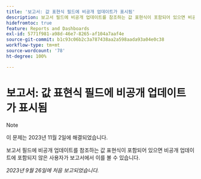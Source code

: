 ```yaml
---
title: '보고서: 값 표현식 필드에 비공개 업데이트가 표시됨'
description: 보고서 필드에 비공개 업데이트를 참조하는 값 표현식이 포함되어 있으면 비공개 업데이트에 포함되지 않은 사용자가 보고서에서 이를 볼 수 있습니다.
hidefromtoc: true
feature: Reports and Dashboards
exl-id: 5771f981-a98d-46e7-8265-af104a7aaf4e
source-git-commit: b1c93c06b2c3a787438aa2a598aada93a04e0c38
workflow-type: tm+mt
source-wordcount: '78'
ht-degree: 100%

---
```


# 보고서: 값 표현식 필드에 비공개 업데이트가 표시됨

>[!NOTE]
>
>이 문제는 2023년 11월 2일에 해결되었습니다.

보고서 필드에 비공개 업데이트를 참조하는 값 표현식이 포함되어 있으면 비공개 업데이트에 포함되지 않은 사용자가 보고서에서 이를 볼 수 있습니다.

_2023년 9월 26일에 처음 보고되었습니다._
